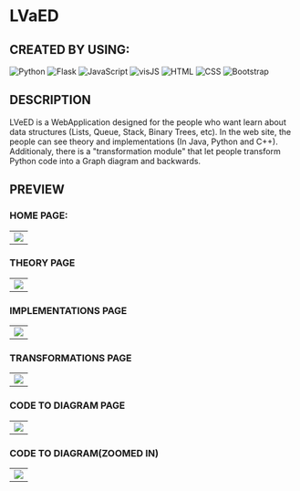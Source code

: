 # LVaED

## CREATED BY USING: 
<img alt="Python" src="https://img.shields.io/badge/python-3670A0?style=for-the-badge&logo=python&logoColor=ffdd54"/> <img alt="Flask" src="https://img.shields.io/badge/flask-%23000.svg?style=for-the-badge&logo=flask&logoColor=white" />  <img alt="JavaScript" src="https://img.shields.io/badge/javascript-%23323330.svg?style=for-the-badge&logo=javascript&logoColor=%23F7DF1E" />  <img alt="visJS" src="https://img.shields.io/badge/-visJS-blue?style=for-the-badge" /> <img alt="HTML" src="https://img.shields.io/badge/html5-%23E34F26.svg?style=for-the-badge&logo=html5&logoColor=white" />  <img alt="CSS" src="https://img.shields.io/badge/css3-%231572B6.svg?style=for-the-badge&logo=css3&logoColor=white" /> <img alt="Bootstrap" src="https://img.shields.io/badge/bootstrap-%23563D7C.svg?style=for-the-badge&logo=bootstrap&logoColor=white" />

## DESCRIPTION

LVeED is a WebApplication designed for the people who want learn about data structures (Lists, Queue, Stack, Binary Trees, etc). In the web site, the people can see theory and implementations (In Java, Python and C++). Additionaly, there is a "transformation module" that let people transform Python code into a Graph diagram and backwards. 

## PREVIEW

### HOME PAGE: 

<table><tr><td>
    <img src="https://i.ibb.co/6XDQbjh/HOME-PAGE.png" />
</td></tr></table>

### THEORY PAGE

<table><tr><td>
    <img src="https://i.ibb.co/tDMpQ83/THEORY.png" />
</td></tr></table>

### IMPLEMENTATIONS PAGE

<table><tr><td>
    <img src="https://i.ibb.co/XkyfktW/IMPLEMENTATIONS.png" />
</td></tr></table>

### TRANSFORMATIONS PAGE

<table><tr><td>
    <img src="https://i.ibb.co/S5KD0xB/TRANSFORMATIONS.png" />
</td></tr></table>

### CODE TO DIAGRAM PAGE

<table><tr><td>
    <img src="https://i.ibb.co/G7PR3yx/CODE-TO-DIAGRAM.png" />
</td></tr></table>

### CODE TO DIAGRAM(ZOOMED IN)
<table><tr><td>
    <img src="https://i.ibb.co/sHFYHvr/CODE-TO-DIAGRAM-ZOOM.png" />
</td></tr></table>
